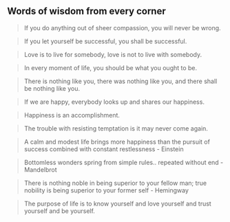 ## Words of wisdom from every corner ## 

> If you do anything out of sheer compassion, you will never be wrong.

> If you let yourself be successful, you shall be successful.

> Love is to live for somebody, love is not to live with somebody.

> In every moment of life, you should be what you ought to be.

> There is nothing like you, there was nothing like you, and there shall be nothing like you.

> If we are happy, everybody looks up and shares our happiness. 

> Happiness is an accomplishment. 

> The trouble with resisting temptation is it may never come again.

> A calm and modest life brings more happiness than the pursuit of success combined with constant restlessness - Einstein

> Bottomless wonders spring from simple rules.. repeated without end - Mandelbrot

> There is nothing noble in being superior to your fellow man; true nobility is being superior to your former self - Hemingway

> The purpose of life is to know yourself and love yourself and trust yourself and be yourself. 
